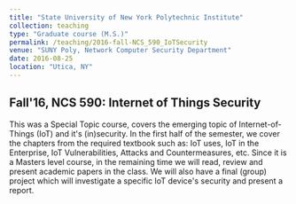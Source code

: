 ```yaml
---
title: "State University of New York Polytechnic Institute"
collection: teaching
type: "Graduate course (M.S.)"
permalink: /teaching/2016-fall-NCS_590_IoTSecurity
venue: "SUNY Poly, Network Computer Security Department"
date: 2016-08-25
location: "Utica, NY"
---
```


Fall'16, NCS 590: Internet of Things Security
---
This was a Special Topic course, covers the emerging topic of Internet-of-Things (IoT) and it's (in)security. 
In the first half of the semester, we cover the chapters from the required textbook such as: 
IoT uses, IoT in the Enterprise, IoT Vulnerabilities, Attacks and Countermeasures, etc. 
Since it is a Masters level course, in the remaining time we will read, review and present academic papers in the class. 
We will also have a final (group) project which will investigate a specific IoT device's security and present a report.
